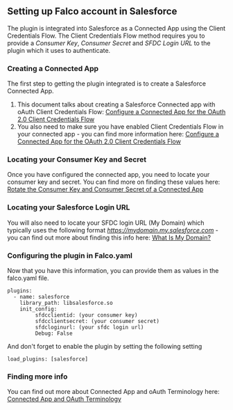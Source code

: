## Setting up Falco account in Salesforce
The plugin is integrated into Salesforce as a Connected App using the Client Credentials Flow. The Client Credentials Flow method requires you to provide a *Consumer Key*, *Consumer Secret* and *SFDC Login URL* to the plugin which it uses to authenticate.  

### Creating a Connected App
The first step to getting the plugin integrated is to create a Salesforce Connected App.
1. This document talks about creating a Salesforce Connected app with oAuth Client Credentials Flow:
[Configure a Connected App for the OAuth 2.0 Client Credentials Flow](https://help.salesforce.com/s/articleView?id=sf.ev_relay_create_connected_app.htm&type=5)
2. You also need to make sure you have enabled Client Credentials Flow in your connected app - you can find more information here:
[Configure a Connected App for the OAuth 2.0 Client Credentials Flow](https://help.salesforce.com/s/articleView?id=sf.connected_app_client_credentials_setup.htm&type=5)

### Locating your Consumer Key and Secret
Once you have configured the connected app, you need to locate your consumer key and secret.  You can find more on finding these values here: [Rotate the Consumer Key and Consumer Secret of a Connected App](https://help.salesforce.com/s/articleView?id=sf.connected_app_rotate_consumer_details.htm&type=) 

### Locating your Salesforce Login URL
You will also need to locate your SFDC login URL (My Domain) which typically uses the following format *https://mydomain.my.salesforce.com* - you can find out more about finding this info here: [What Is My Domain?](https://help.salesforce.com/s/articleView?id=sf.faq_domain_name_what.htm&type=5)

### Configuring the plugin in Falco.yaml
Now that you have this information, you can provide them as values in the falco.yaml file.
```
plugins:
  - name: salesforce
    library_path: libsalesforce.so
    init_config:
         sfdcclientid: (your consumer key)
         sfdcclientsecret: (your consumer secret)
         sfdcloginurl: (your sfdc login url)
         Debug: False
```
And don't forget to enable the plugin by setting the following setting
```
load_plugins: [salesforce]
```

### Finding more info
You can find out more about Connected App and oAuth Terminology here: [Connected App and OAuth Terminology](https://help.salesforce.com/s/articleView?id=sf.remoteaccess_terminology.htm&type=5)
